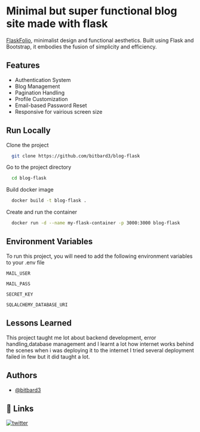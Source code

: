 
# Minimal but super functional blog site made with flask 

[FlaskFolio](https://flaskfolio.onrender.com), minimalist design and functional aesthetics. Built using Flask and Bootstrap, it embodies the fusion of simplicity and efficiency.






## Features

- Authentication System
- Blog Management
- Pagination Handling
- Profile Customization
- Email-based Password Reset
- Responsive for vairious screen size

## Run Locally

Clone the project

```bash
  git clone https://github.com/bitbard3/blog-flask
```

Go to the project directory

```bash
  cd blog-flask
```

Build docker image

```bash
  docker build -t blog-flask .
```

Create and run the container

```bash
  docker run -d --name my-flask-container -p 3000:3000 blog-flask
```


## Environment Variables

To run this project, you will need to add the following environment variables to your .env file

`MAIL_USER`

`MAIL_PASS`

`SECRET_KEY`

`SQLALCHEMY_DATABASE_URI`


## Lessons Learned

This project taught me lot about backend development, error handling,database management and I learnt a lot how internet works behind the scenes when i was deploying it to the internet I tried several deployment failed in few but it did taught a lot.


## Authors

- [@bitbard3](https://www.github.com/bitbard3)


## 🔗 Links
[![twitter](https://img.shields.io/badge/twitter-1DA1F2?style=for-the-badge&logo=twitter&logoColor=white)](https://twitter.com/bitbard3)

